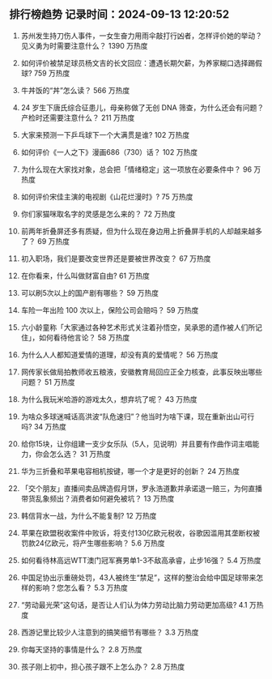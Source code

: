 
## 排行榜趋势 记录时间：2024-09-13 12:20:52
  
  1. 苏州发生持刀伤人事件，一女生奋力用雨伞敲打行凶者，怎样评价她的举动？见义勇为时需要注意什么？ 1390 万热度
    
  2. 如何评价被禁足球员杨文吉的长文回应：遭遇长期欠薪，为养家糊口选择踢假球? 759 万热度
    
  3. 牛丼饭的“丼”怎么读？ 566 万热度
    
  4. 24 岁生下唐氏综合征患儿，母亲称做了无创 DNA 筛查，为什么还会有问题？产检时还需要注意什么？ 211 万热度
    
  5. 大家来预测一下乒乓球下一个大满贯是谁? 102 万热度
    
  6. 如何评价《一人之下》漫画686（730）话？ 102 万热度
    
  7. 为什么现在大家找对象，总会把「情绪稳定」这一项放在必要条件中？ 96 万热度
    
  8. 如何评价宋佳主演的电视剧《山花烂漫时》? 75 万热度
    
  9. 你们家猫咪取名字的灵感是怎么来的？ 72 万热度
    
  10. 前两年折叠屏还多有质疑，但为什么现在身边用上折叠屏手机的人却越来越多了？ 69 万热度
    
  11. 初入职场，我们是要改变世界还是要被世界改变？ 67 万热度
    
  12. 在你看来，什么叫做财富自由? 61 万热度
    
  13. 可以刷5次以上的国产剧有哪些？ 59 万热度
    
  14. 车险一年出险 100 次以上，保险公司会赔吗？ 59 万热度
    
  15. 六小龄童称「大家通过各种艺术形式关注着孙悟空，吴承恩的遗作被人们所记住」，如何看待他言论？ 58 万热度
    
  16. 为什么人人都知道爱情的道理，却没有真的爱情呢？ 56 万热度
    
  17. 网传家长做局拍教师收五粮液，安徽教育局回应正全力核查，此事反映出哪些问题？ 51 万热度
    
  18. 为什么我玩米哈游的游戏太久，想弃坑了呢？ 43 万热度
    
  19. 为啥众多球迷喊话高洪波“队危速归”？他当时为啥下课，现在重新出山可行吗? 34 万热度
    
  20. 给你15块，让你组建一支少女乐队（5人，见说明）并且要有作曲作词主唱能力，你会怎么选？ 31 万热度
    
  21. 华为三折叠和苹果电容相机按键，哪一个才是更好的创新？ 24 万热度
    
  22. 「交个朋友」直播间卖品牌造假月饼，罗永浩道歉并承诺退一赔三，为何直播带货乱象频出？消费者如何避免被坑？ 13 万热度
    
  23. 韩信背水一战，为什么不能复制? 12 万热度
    
  24. 苹果在欧盟税收案件中败诉，将支付130亿欧元税收，谷歌因滥用其垄断权被罚款24亿欧元，将产生哪些影响？ 5.6 万热度
    
  25. 如何看待林高远WTT澳门冠军赛男单1-3不敌高承睿，止步16强？ 5.4 万热度
    
  26. 中国足协出示重磅处罚，43人被终生“禁足”，这样的整治会给中国足球带来怎样的影响？您怎么看？ 5.3 万热度
    
  27. “劳动最光荣”这句话，是否让人们认为体力劳动比脑力劳动更加高级? 4.1 万热度
    
  28. 西游记里比较少人注意到的搞笑细节有哪些？ 3.3 万热度
    
  29. 你每天坚持的事情是什么？ 2.8 万热度
    
  30. 孩子刚上初中，担心孩子跟不上怎么办？ 2.8 万热度
    